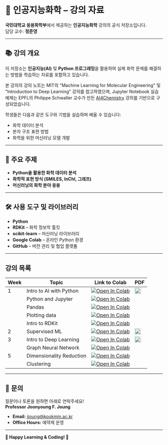 # 🧪 인공지능화학 – 강의 자료  

**국민대학교 응용화학부**에서 제공하는 **인공지능화학** 강의의 공식 저장소입니다.  
담당 교수: **정준영**  

---

## 📚 **강의 개요**  
이 저장소는 **인공지능(AI)** 및 **Python 프로그래밍**을 활용하여 실제 화학 문제를 해결하는 방법을 학습하는 자료를 포함하고 있습니다.  

본 강의의 강의 노트는 MIT의 "Machine Learning for Molecular Engineering" 및 "Introduction to Deep Learning" 강의를 참고하였으며,
Jupyter Notebook 실습 예제는 EPFL의 Philippe Schwaller 교수가 만든 [AI4Chemistry](https://schwallergroup.github.io/ai4chem_course/) 강의를 기반으로 구성되었습니다.


학생들은 다음과 같은 도구와 기법을 실습하며 배울 수 있습니다:  
- 화학 데이터 분석  
- 분자 구조 표현 방법  
- 화학을 위한 머신러닝 모델 개발  

---

## 🔑 **주요 주제**  

- **Python을 활용한 화학 데이터 분석**  
- **화학적 표현 방식 (SMILES, InChI, 그래프)**  
- **머신러닝의 화학 분야 응용**  

---

## 🛠️ **사용 도구 및 라이브러리**  

- **Python**  
- **RDKit** – 화학 정보학 툴킷  
- **scikit-learn** – 머신러닝 라이브러리  
- **Google Colab** – 온라인 Python 환경  
- **GitHub** – 버전 관리 및 협업 플랫폼  

---
## 강의 목록
| Week | Topic                             | Link to Colab | PDF |
|------|-----------------------------------|--------------|------|
| 1    | Intro to AI with Python          | <a href="https://colab.research.google.com/github/jfjoung/AI_For_Chemistry/blob/main/notebooks/week1/Week_1_Introduction_to_AI_with_Python.ipynb" target="_blank"><img src="https://colab.research.google.com/assets/colab-badge.svg" alt="Open In Colab"></a> | <a href="https://www.dropbox.com/scl/fi/wnfv8mlaeqwzsp5pou0zy/Week-1-Introduction.pdf?rlkey=bgeosr0s1qrt9yuhl39vcqc8q&dl=0" target="_blank"><img src="https://upload.wikimedia.org/wikipedia/commons/8/87/PDF_file_icon.svg" alt="Open PDF" width="20"></a> |
|      | Python and Jupyter               | <a href="https://colab.research.google.com/github/jfjoung/AI_For_Chemistry/blob/main/notebooks/week1/Week_1_Python_Basics.ipynb" target="_blank"><img src="https://colab.research.google.com/assets/colab-badge.svg" alt="Open In Colab"></a> | |
|      | Pandas                            | <a href="https://colab.research.google.com/github/jfjoung/AI_For_Chemistry/blob/main/notebooks/week1/Week_1_Pandas_Basics.ipynb" target="_blank"><img src="https://colab.research.google.com/assets/colab-badge.svg" alt="Open In Colab"></a> |  |
|      | Plotting data                     | <a href="https://colab.research.google.com/github/jfjoung/AI_For_Chemistry/blob/main/notebooks/week1/Week_1_Plotting_data.ipynb" target="_blank"><img src="https://colab.research.google.com/assets/colab-badge.svg" alt="Open In Colab"></a> |  |
|      | Intro to RDKit                    | <a href="https://colab.research.google.com/github/jfjoung/AI_For_Chemistry/blob/main/notebooks/week1/Week_1_rdkit_basics.ipynb" target="_blank"><img src="https://colab.research.google.com/assets/colab-badge.svg" alt="Open In Colab"></a> |  |
| 2    | Supervised ML                     | <a href="https://colab.research.google.com/github/jfjoung/AI_For_Chemistry/blob/main/notebooks/week2/Week_2_Supervised_Machine_Learning.ipynb" target="_blank"><img src="https://colab.research.google.com/assets/colab-badge.svg" alt="Open In Colab"></a> | <a href="https://www.dropbox.com/scl/fi/7ccpfqhsx2cbyvpa74k8k/Week-2-Supervised-Machine-Learning.pdf?rlkey=631la0in9qfd734bzmjgjkg4o&dl=0" target="_blank"><img src="https://upload.wikimedia.org/wikipedia/commons/8/87/PDF_file_icon.svg" alt="Open PDF" width="20"></a>   |
| 3    | Intro to Deep Learning            | <a href="https://colab.research.google.com/github/jfjoung/AI_For_Chemistry/blob/main/notebooks/week3/Week_3_Introduction_to_Deep_Learning.ipynb" target="_blank"><img src="https://colab.research.google.com/assets/colab-badge.svg" alt="Open In Colab"></a> | <a href="https://www.dropbox.com/scl/fi/hzcd2uwvrjpkpw8485tsg/Week-3-Introduction-to-Deep-Learning.pdf?rlkey=6jpi2qam2ksen4sx3t25uy547&dl=0" target="_blank"><img src="https://upload.wikimedia.org/wikipedia/commons/8/87/PDF_file_icon.svg" alt="Open PDF" width="20"></a>   |
|      | Graph Neural Network              | <a href="https://colab.research.google.com/github/jfjoung/AI_For_Chemistry/blob/main/notebooks/week3/Week_3_Graph_Neural_Network.ipynb" target="_blank"><img src="https://colab.research.google.com/assets/colab-badge.svg" alt="Open In Colab"></a> |  |
| 5    | Dimensionality Reduction          | <a href="https://colab.research.google.com/github/jfjoung/AI_For_Chemistry/blob/main/notebooks/week5/Week_5_Dimensionality_Reduction.ipynb" target="_blank"><img src="https://colab.research.google.com/assets/colab-badge.svg" alt="Open In Colab"></a> |  |
|      | Clustering          | <a href="https://colab.research.google.com/github/jfjoung/AI_For_Chemistry/blob/main/notebooks/week5/Week_5_Clustering.ipynb" target="_parent"><img src="https://colab.research.google.com/assets/colab-badge.svg" alt="Open In Colab"/></a> |  |



---

## 📧 **문의**  
질문이나 토론을 원하면 아래로 연락주세요!  
**Professor Joonyoung F. Joung**  
- **Email:** [jjoung@kookmin.ac.kr](mailto:jjoung@kookmin.ac.kr)  
- **Office Hours:** 예약제 운영 

---

**📢 Happy Learning & Coding! 🚀**  
